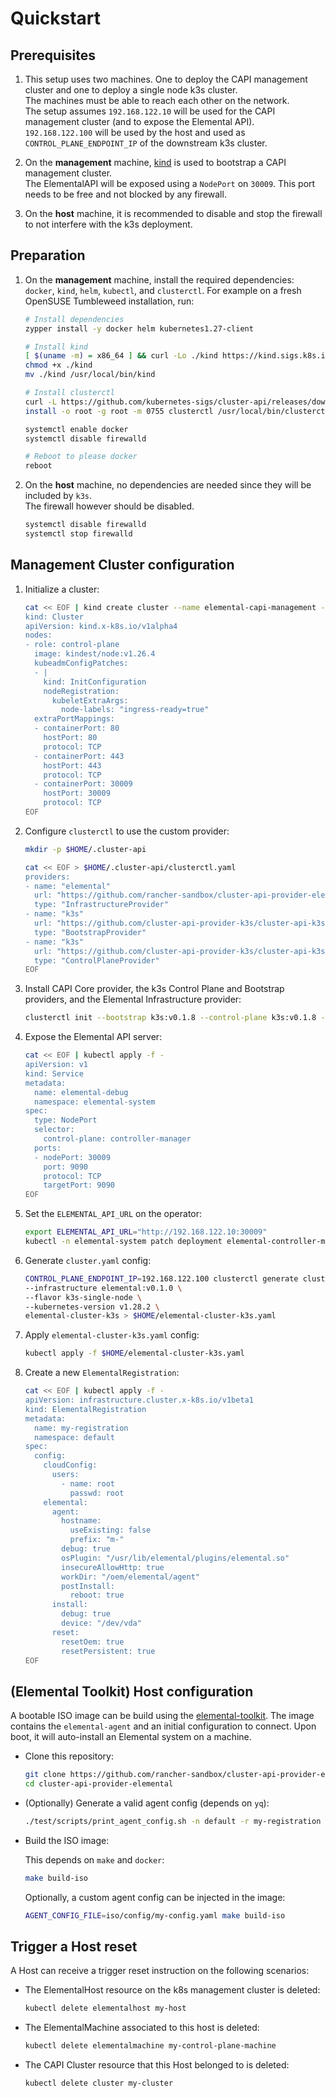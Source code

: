 # Quickstart

## Prerequisites

1. This setup uses two machines. One to deploy the CAPI management cluster and one to deploy a single node k3s cluster.  
   The machines must be able to reach each other on the network.  
   The setup assumes `192.168.122.10` will be used for the CAPI management cluster (and to expose the Elemental API).  
   `192.168.122.100` will be used by the host and used as `CONTROL_PLANE_ENDPOINT_IP` of the downstream k3s cluster.  

1. On the **management** machine, [kind](https://kind.sigs.k8s.io/docs/user/quick-start/#installation) is used to bootstrap a CAPI management cluster.  
   The ElementalAPI will be exposed using a `NodePort` on `30009`. This port needs to be free and not blocked by any firewall.  

1. On the **host** machine, it is recommended to disable and stop the firewall to not interfere with the k3s deployment.  

## Preparation

1. On the **management** machine, install the required dependencies: `docker`, `kind`, `helm`, `kubectl`, and `clusterctl`.
   For example on a fresh OpenSUSE Tumbleweed installation, run:

    ```bash
    # Install dependencies
    zypper install -y docker helm kubernetes1.27-client

    # Install kind
    [ $(uname -m) = x86_64 ] && curl -Lo ./kind https://kind.sigs.k8s.io/dl/v0.20.0/kind-linux-amd64
    chmod +x ./kind
    mv ./kind /usr/local/bin/kind

    # Install clusterctl
    curl -L https://github.com/kubernetes-sigs/cluster-api/releases/download/v1.5.2/clusterctl-linux-amd64 -o clusterctl
    install -o root -g root -m 0755 clusterctl /usr/local/bin/clusterctl

    systemctl enable docker
    systemctl disable firewalld

    # Reboot to please docker
    reboot
    ```

1. On the **host** machine, no dependencies are needed since they will be included by `k3s`.  
   The firewall however should be disabled.  

   ```bash
   systemctl disable firewalld
   systemctl stop firewalld
   ```

## Management Cluster configuration

1. Initialize a cluster:

    ```bash
    cat << EOF | kind create cluster --name elemental-capi-management --config -
    kind: Cluster
    apiVersion: kind.x-k8s.io/v1alpha4
    nodes:
    - role: control-plane
      image: kindest/node:v1.26.4
      kubeadmConfigPatches:
      - |
        kind: InitConfiguration
        nodeRegistration:
          kubeletExtraArgs:
            node-labels: "ingress-ready=true"
      extraPortMappings:
      - containerPort: 80
        hostPort: 80
        protocol: TCP
      - containerPort: 443
        hostPort: 443
        protocol: TCP
      - containerPort: 30009
        hostPort: 30009
        protocol: TCP
    EOF
    ```

1. Configure `clusterctl` to use the custom provider:

    ```bash
    mkdir -p $HOME/.cluster-api 

    cat << EOF > $HOME/.cluster-api/clusterctl.yaml
    providers:
    - name: "elemental"
      url: "https://github.com/rancher-sandbox/cluster-api-provider-elemental/releases/v0.1.0/infrastructure-components.yaml"
      type: "InfrastructureProvider"
    - name: "k3s"
      url: "https://github.com/cluster-api-provider-k3s/cluster-api-k3s/releases/v0.1.8/bootstrap-components.yaml"
      type: "BootstrapProvider"
    - name: "k3s"
      url: "https://github.com/cluster-api-provider-k3s/cluster-api-k3s/releases/v0.1.8/control-plane-components.yaml"
      type: "ControlPlaneProvider"
    EOF
    ```

1. Install CAPI Core provider, the k3s Control Plane and Bootstrap providers, and the Elemental Infrastructure provider:  

    ```bash
    clusterctl init --bootstrap k3s:v0.1.8 --control-plane k3s:v0.1.8 --infrastructure elemental:v0.1.0
    ```

1. Expose the Elemental API server:  

    ```bash
    cat << EOF | kubectl apply -f -
    apiVersion: v1
    kind: Service
    metadata:
      name: elemental-debug
      namespace: elemental-system
    spec:
      type: NodePort
      selector:
        control-plane: controller-manager
      ports:
      - nodePort: 30009
        port: 9090
        protocol: TCP
        targetPort: 9090    
    EOF
    ```

1. Set the `ELEMENTAL_API_URL` on the operator:

    ```bash
    export ELEMENTAL_API_URL="http://192.168.122.10:30009" 
    kubectl -n elemental-system patch deployment elemental-controller-manager -p '{"spec":{"template":{"spec":{"containers":[{"name":"manager","env":[{"name":"ELEMENTAL_API_URL","value":"'${ELEMENTAL_API_URL}'"}]}]}}}}'
    ```

1. Generate `cluster.yaml` config:

    ```bash
    CONTROL_PLANE_ENDPOINT_IP=192.168.122.100 clusterctl generate cluster \
    --infrastructure elemental:v0.1.0 \
    --flavor k3s-single-node \
    --kubernetes-version v1.28.2 \
    elemental-cluster-k3s > $HOME/elemental-cluster-k3s.yaml
    ```

1. Apply `elemental-cluster-k3s.yaml` config:

    ```bash
    kubectl apply -f $HOME/elemental-cluster-k3s.yaml
    ```

1. Create a new `ElementalRegistration`:

    ```bash
    cat << EOF | kubectl apply -f -
    apiVersion: infrastructure.cluster.x-k8s.io/v1beta1
    kind: ElementalRegistration
    metadata:
      name: my-registration
      namespace: default
    spec:
      config:
        cloudConfig:
          users:
            - name: root
              passwd: root
        elemental:
          agent:
            hostname:
              useExisting: false
              prefix: "m-"
            debug: true
            osPlugin: "/usr/lib/elemental/plugins/elemental.so"
            insecureAllowHttp: true
            workDir: "/oem/elemental/agent"
            postInstall:
              reboot: true
          install:
            debug: true
            device: "/dev/vda"
          reset:
            resetOem: true
            resetPersistent: true
    EOF
    ```

## (Elemental Toolkit) Host configuration

A bootable ISO image can be build using the [elemental-toolkit](https://github.com/rancher/elemental-toolkit).
The image contains the `elemental-agent` and an initial configuration to connect. Upon boot, it will auto-install an Elemental system on a machine.  

- Clone this repository:

    ```bash
    git clone https://github.com/rancher-sandbox/cluster-api-provider-elemental.git
    cd cluster-api-provider-elemental
    ```

- (Optionally) Generate a valid agent config (depends on `yq`):  

    ```bash
    ./test/scripts/print_agent_config.sh -n default -r my-registration > iso/config/my-config.yaml
    ```

- Build the ISO image:

    This depends on `make` and `docker`:

    ```bash
    make build-iso
    ```

    Optionally, a custom agent config can be injected in the image:  

    ```bash
    AGENT_CONFIG_FILE=iso/config/my-config.yaml make build-iso
    ```

## Trigger a Host reset

A Host can receive a trigger reset instruction on the following scenarios:

- The ElementalHost resource on the k8s management cluster is deleted:  

    ```bash
    kubectl delete elementalhost my-host
    ```

- The ElementalMachine associated to this host is deleted:  

    ```bash
    kubectl delete elementalmachine my-control-plane-machine
    ```

- The CAPI Cluster resource that this Host belonged to is deleted:  

    ```bash
    kubectl delete cluster my-cluster
    ```

